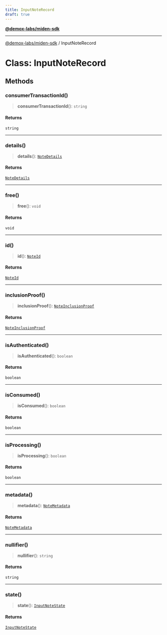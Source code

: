 ```yaml
---
title: InputNoteRecord
draft: true
---
```


[**@demox-labs/miden-sdk**](../index)

***

[@demox-labs/miden-sdk](../index) / InputNoteRecord

# Class: InputNoteRecord

## Methods

### consumerTransactionId()

> **consumerTransactionId**(): `string`

#### Returns

`string`

***

### details()

> **details**(): [`NoteDetails`](NoteDetails)

#### Returns

[`NoteDetails`](NoteDetails)

***

### free()

> **free**(): `void`

#### Returns

`void`

***

### id()

> **id**(): [`NoteId`](NoteId)

#### Returns

[`NoteId`](NoteId)

***

### inclusionProof()

> **inclusionProof**(): [`NoteInclusionProof`](NoteInclusionProof)

#### Returns

[`NoteInclusionProof`](NoteInclusionProof)

***

### isAuthenticated()

> **isAuthenticated**(): `boolean`

#### Returns

`boolean`

***

### isConsumed()

> **isConsumed**(): `boolean`

#### Returns

`boolean`

***

### isProcessing()

> **isProcessing**(): `boolean`

#### Returns

`boolean`

***

### metadata()

> **metadata**(): [`NoteMetadata`](NoteMetadata)

#### Returns

[`NoteMetadata`](NoteMetadata)

***

### nullifier()

> **nullifier**(): `string`

#### Returns

`string`

***

### state()

> **state**(): [`InputNoteState`](../enumerations/InputNoteState)

#### Returns

[`InputNoteState`](../enumerations/InputNoteState)

